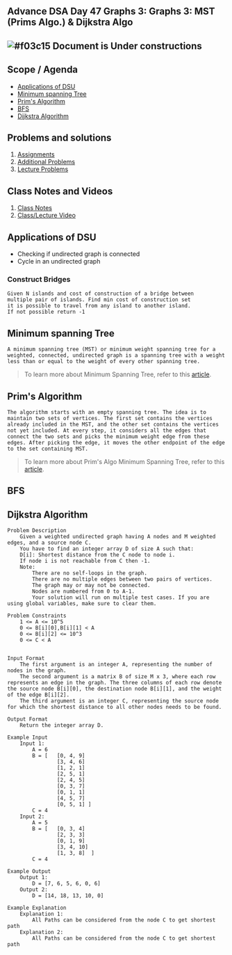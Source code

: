 ## Advance DSA Day 47 Graphs 3: Graphs 3: MST (Prims Algo.) & Dijkstra Algo

## ![#f03c15](https://placehold.co/15x15/f03c15/f03c15.png) Document is Under constructions

## Scope / Agenda

- [Applications of DSU](#applications-of-dsu)
- [Minimum spanning Tree](#minimum-spanning-tree)
- [Prim's Algorithm ](#prims-algorithm)
- [BFS](#bfs)
- [Dijkstra Algorithm](#dijkstra-algorithm)
  

## Problems and solutions

1. [Assignments](https://github.com/rajpiyush220/Algorithms/tree/master/problems/src/main/java/com/learning/scaler/advance/module4/graph3/assignment)
2. [Additional Problems](https://github.com/rajpiyush220/Algorithms/tree/master/problems/src/main/java/com/learning/scaler/advance/module4/graph3/additional)
3. [Lecture Problems](https://github.com/rajpiyush220/Algorithms/tree/master/problems/src/main/java/com/learning/scaler/advance/module4/graph3/lecture)

## Class Notes and Videos

1. [Class Notes](../../../class_Notes/Advance%20DSA%20Notes/47.%20graph3.pdf)
2. [Class/Lecture Video](https://youtu.be/2n-3ZIXwe3M)

## Applications of DSU
* Checking if undirected graph is connected
* Cycle in an undirected graph
### Construct Bridges
    Given N islands and cost of construction of a bridge between 
    multiple pair of islands. Find min cost of construction set 
    it is possible to travel from any island to another island. 
    If not possible return -1 
## Minimum spanning Tree
    A minimum spanning tree (MST) or minimum weight spanning tree for a weighted, connected, undirected graph is a spanning tree with a weight less than or equal to the weight of every other spanning tree. 
    
>To learn more about Minimum Spanning Tree, refer to this [article](https://www.geeksforgeeks.org/what-is-minimum-spanning-tree-mst/).
## Prim's Algorithm 
    The algorithm starts with an empty spanning tree. The idea is to maintain two sets of vertices. The first set contains the vertices already included in the MST, and the other set contains the vertices not yet included. At every step, it considers all the edges that connect the two sets and picks the minimum weight edge from these edges. After picking the edge, it moves the other endpoint of the edge to the set containing MST. 

>To learn more about Prim's Algo Minimum Spanning Tree, refer to this [article](https://www.geeksforgeeks.org/prims-minimum-spanning-tree-mst-greedy-algo-5/).

## BFS
## Dijkstra Algorithm
    Problem Description
        Given a weighted undirected graph having A nodes and M weighted edges, and a source node C.
        You have to find an integer array D of size A such that:
        D[i]: Shortest distance from the C node to node i.
        If node i is not reachable from C then -1.
        Note:
            There are no self-loops in the graph.
            There are no multiple edges between two pairs of vertices.
            The graph may or may not be connected.
            Nodes are numbered from 0 to A-1.
            Your solution will run on multiple test cases. If you are using global variables, make sure to clear them.

    Problem Constraints
        1 <= A <= 10^5
        0 <= B[i][0],B[i][1] < A
        0 <= B[i][2] <= 10^3
        0 <= C < A


    Input Format
        The first argument is an integer A, representing the number of nodes in the graph.
        The second argument is a matrix B of size M x 3, where each row represents an edge in the graph. The three columns of each row denote the source node B[i][0], the destination node B[i][1], and the weight of the edge B[i][2].
        The third argument is an integer C, representing the source node for which the shortest distance to all other nodes needs to be found.

    Output Format
        Return the integer array D.

    Example Input
        Input 1:
            A = 6
            B = [   [0, 4, 9]
                    [3, 4, 6]
                    [1, 2, 1]
                    [2, 5, 1]
                    [2, 4, 5]
                    [0, 3, 7]
                    [0, 1, 1]
                    [4, 5, 7]
                    [0, 5, 1] ]
            C = 4
        Input 2:
            A = 5
            B = [   [0, 3, 4]
                    [2, 3, 3]
                    [0, 1, 9]
                    [3, 4, 10]
                    [1, 3, 8]  ]
            C = 4

    Example Output
        Output 1:
            D = [7, 6, 5, 6, 0, 6]
        Output 2:
            D = [14, 18, 13, 10, 0]

    Example Explanation
        Explanation 1:
            All Paths can be considered from the node C to get shortest path
        Explanation 2:
            All Paths can be considered from the node C to get shortest path
